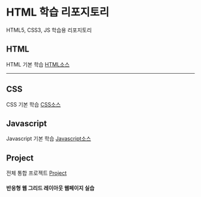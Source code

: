 # HTML 학습 리포지토리
HTML5, CSS3, JS 학습용 리포지토리

## HTML
HTML 기본 학습
[HTML소스](https://github.com/Kang0325/StudyHtml/tree/main/01_HTML)

---------------------------------------------------------------------------

## CSS
CSS 기본 학습
[CSS소스](https://github.com/Kang0325/StudyHtml/tree/main/02_CSS)


## Javascript
Javascript 기본 학습
[Javascript소스](https://github.com/Kang0325/StudyHtml/tree/main/03_Javascript)


## Project
전체 통합 프로젝트
[Project](https://github.com/Kang0325/StudyHtml/tree/main/04_Project)

#### 반응형 웹 그리드 레이아웃 웹페이지 실습
